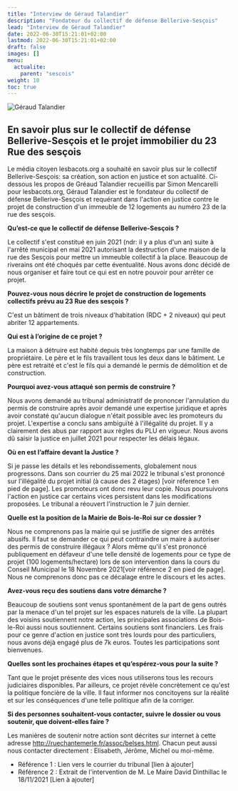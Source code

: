 ```yaml
---
title: "Interview de Géraud Talandier"
description: "Fondateur du collectif de défense Bellerive-Sesçois"
lead: "Interview de Géraud Talandier"
date: 2022-06-30T15:21:01+02:00
lastmod: 2022-06-30T15:21:01+02:00
draft: false
images: []
menu:
  actualite:
    parent: "sescois"
weight: 10
toc: true
---
```


![Géraud Talandier](images/illustration_itw_geraud_t.jpg "Géraud Talandier")


## En savoir plus sur le collectif de défense Bellerive-Sesçois et le projet immobilier du 23 Rue des sesçois

Le média citoyen lesbacots.org a souhaité en savoir plus sur le collectif Bellerive-Sesçois: sa création, son action en justice et son actualité.
Ci-dessous les propos de Gréaud Talandier recueillis par Simon Mencarelli pour lesbacots.org, 
Géraud Talandier est le fondateur du collectif de défense Bellerive-Sesçois et requérant dans l'action en justice contre le projet de construction d'un immeuble de 12 logements au numéro 23 de la rue des sesçois.

**Qu’est-ce que le collectif de défense Bellerive-Sesçois ?**

Le collectif s'est constitué en juin 2021 (ndr: il y a plus d'un an) suite à l'arrêté municipal en mai 2021 autorisant la destruction d'une maison de la rue des Sesçois pour mettre un immeuble collectif à la place. Beaucoup de riverains ont été choqués par cette éventualité. Nous avons donc décidé de nous organiser et faire tout ce qui est en notre pouvoir pour arrêter ce projet.

**Pouvez-vous nous décrire le projet de construction de logements collectifs prévu au 23 Rue des sesçois ?**

C'est un bâtiment de trois niveaux d'habitation (RDC + 2 niveaux) qui peut abriter 12 appartements.

**Qui est à l’origine de ce projet ?**

La maison à détruire est habité depuis très longtemps par une famille de propriétaire. Le père et le fils travaillent tous les deux dans le bâtiment. Le père est retraité et c'est le fils qui a demandé le permis de démolition et de construction. 

**Pourquoi avez-vous attaqué son permis de construire ?**

Nous avons demandé au tribunal administratif de prononcer l'annulation du permis de construire après avoir demandé une expertise juridique et après avoir constaté qu'aucun dialogue n'était possible avec les promoteurs du projet. L'expertise a conclu sans ambiguïté à l'illégalité du projet. Il y a clairement des abus par rapport aux règles du PLU en vigueur. Nous avons dû saisir la justice en juillet 2021 pour respecter les délais légaux.

**Où en est l’affaire devant la Justice ?**

Si je passe les détails et les rebondissements, globalement nous progressons.
Dans son courrier du 25 mai 2022 le tribunal s'est prononcé sur l'illégalité du projet initial (à cause des 2 étages) [voir réference 1 en pied de page].
Les promoteurs ont donc revu leur copie. Nous poursuivons l'action en justice car certains vices persistent dans les modifications proposées.
Le tribunal a réouvert l'instruction le 7 juin dernier.

**Quelle est la position de la Mairie de Bois-le-Roi sur ce dossier ?**

Nous ne comprenons pas la mairie qui se justifie de signer des arrêtés abusifs.
Il faut se demander ce qui peut contraindre un maire à autoriser des permis de construire illégaux ?
Alors même qu'il s'est prononcé publiquement en défaveur d'une telle densité de logements pour ce type de projet (100 logements/hectare) lors de son intervention dans la cours du Conseil Municipal le 18 Novembre 2021[voir référence 2 en pied de page].
Nous ne comprenons donc pas ce décalage entre le discours et les actes.

**Avez-vous reçu des soutiens dans votre démarche ?**

Beaucoup de soutiens sont venus spontanément de la part de gens outrés par la menace d'un tel projet sur les espaces naturels de la ville. La plupart des voisins soutiennent notre action, les principales associations de Bois-le-Roi aussi nous soutiennent. Certains soutiens sont financiers. Les frais pour ce genre d'action en justice sont très lourds pour des particuliers, nous avons déjà engagé plus de 7k euros. Toutes les participations sont bienvenues.

**Quelles sont les prochaines étapes et qu’espérez-vous pour la suite ?**

Tant que le projet présente des vices nous utiliserons tous les recours judiciaires disponibles.
Par ailleurs, ce projet révèle concrètement ce qu'est la politique foncière de la ville. 
Il faut informer nos concitoyens sur la réalité et sur les conséquences d'une telle politique afin de la corriger.

**Si des personnes souhaitent-vous contacter, suivre le dossier ou vous soutenir, que doivent-elles faire ?**

Les manières de soutenir notre action sont décrites sur internet à cette adresse http://ruechantemerle.fr/assoc/belses.html.
Chacun peut aussi nous contacter directement : Elisabeth, Jérôme, Michel ou moi-même. 

- Référence 1 : Lien vers le courrier du tribunal [lien à ajouter]
- Référence 2 : Extrait de l'intervention de M. Le Maire David Dinthillac le 18/11/2021 [Lien à ajouter]